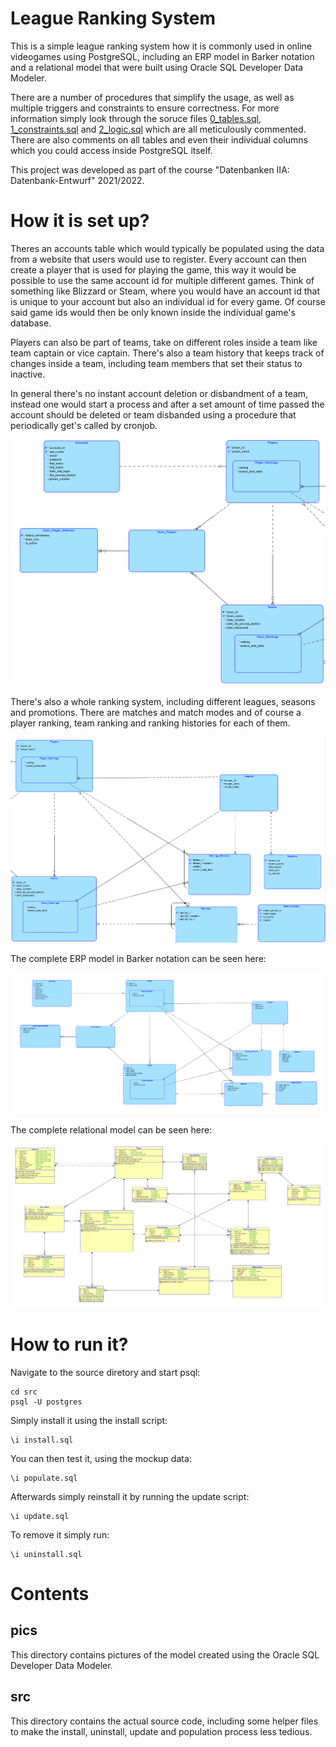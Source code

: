 
# League Ranking System

This is a simple league ranking system how it is commonly used in online videogames using PostgreSQL,
including an ERP model in Barker notation and a relational model that were built using Oracle SQL Developer Data Modeler.

There are a number of procedures that simplify the usage, as well as multiple triggers and constraints to ensure correctness.
For more information simply look through the soruce files [0_tables.sql](./src/0_tables.sql), [1_constraints.sql](./src/1_constraints.sql) and [2_logic.sql](./src/2_logic.sql) which are all meticulously commented.
There are also comments on all tables and even their individual columns which you could access inside PostgreSQL itself.

This project was developed as part of the course "Datenbanken IIA: Datenbank-Entwurf" 2021/2022.

# How it is set up?

Theres an accounts table which would typically be populated using the data from a website that
users would use to register.
Every account can then create a player that is used for playing the game,
this way it would be possible to use the same account id for multiple different games.
Think of something like Blizzard or Steam, where you would have an account id that is unique to your account
but also an individual id for every game. Of course said game ids would then be only known inside
the individual game's database.

Players can also be part of teams, take on different roles inside a team like team captain or
vice captain. There's also a team history that keeps track of changes inside a team,
including team members that set their status to inactive.

In general there's no instant account deletion or disbandment of a team,
instead one would start a process and after a set amount of time passed
the account should be deleted or team disbanded using a procedure that periodically get's called by cronjob.

![alt text](./pics/part_1.png "Accounts, Players, Teams")

There's also a whole ranking system, including different leagues, seasons and promotions.
There are matches and match modes and of course a player ranking, team ranking and ranking histories for each of them.

![alt text](./pics/part_2.png "League and Ranking System")

The complete ERP model in Barker notation can be seen here:

![alt text](./pics/all_barker.png "Complete ERP Model (Barker)")

The complete relational model can be seen here:

![alt text](./pics/all_rel.png "Complete Relational Model")

# How to run it?

Navigate to the source diretory and start psql:
```
cd src
psql -U postgres 
```

Simply install it using the install script:
```
\i install.sql
```

You can then test it, using the mockup data:
```
\i populate.sql
```

Afterwards simply reinstall it by running the update script:
```
\i update.sql
```

To remove it simply run:
```
\i uninstall.sql
```

# Contents

## pics

This directory contains pictures of the model created
using the Oracle SQL Developer Data Modeler.

## src

This directory contains the actual source code,
including some helper files to make the install,
uninstall, update and population process less tedious.

